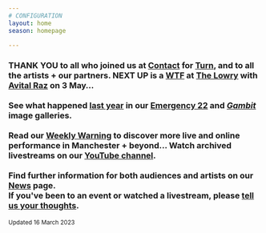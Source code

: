 ```yaml
---
# CONFIGURATION
layout: home
season: homepage

---
```

### THANK YOU to all who joined us at <a href="https://contactmcr.com" target="_blank">Contact</a> for [Turn](/current/2023-turn), and to all the artists + our partners. NEXT UP is a <a href="https://thelowry.com/wtf-wednesday" target="_blank">WTF</a> at <a href="https://thelowry.com" target="_blank">The Lowry</a> with [Avital Raz](/current/2023/raz) on 3 May…<br><br>See what happened [last year](/archive/2022) in our [Emergency 22](/galleries/2022-emergency) and [*Gambit*](/galleries/2022-gambit) image galleries.<br><br>Read our <a href="https://wordofwarning.posthaven.com" target="_blank">Weekly Warning</a> to discover more live and online performance in Manchester + beyond…  Watch archived livestreams on our <a href="https://youtube.com/@warnmcr" target="_blank">YouTube channel</a>.<br><br>Find further information for both audiences and artists on our [News](/news) page.<br>If you've been to an event or watched a livestream, please <a href="http://bit.ly/warnmcrfeedback" target="_blank">tell us your thoughts</a>.         
<small>Updated 16 March 2023</small>
